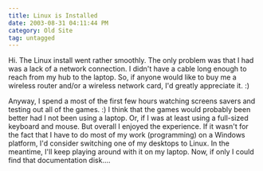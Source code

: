 ```yaml
---
title: Linux is Installed
date: 2003-08-31 04:11:44 PM
category: Old Site
tag: untagged
---
```


Hi. The Linux install went rather smoothly. The only problem was that I had was a lack of a network connection. I didn't have a cable long enough to reach from my hub to the laptop. So, if anyone would like to buy me a wireless router and/or a wireless network card, I'd greatly appreciate it. :)

Anyway, I spend a most of the first few hours watching screens savers and testing out all of the games. :) I think that the games would probably been better had I not been using a laptop. Or, if I was at least using a full-sized keyboard and mouse. But overall I enjoyed the experience. If it wasn't for the fact that I have to do most of my work (programming) on a Windows platform, I'd consider switching one of my desktops to Linux. In the meantime, I'll keep playing around with it on my laptop. Now, if only I could find that documentation disk....
